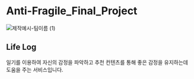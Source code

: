 # Anti-Fragile_Final_Project
![제작예시-팀이름 (1)](https://user-images.githubusercontent.com/102860997/222634549-4a942b76-3088-4929-bf70-1ee0c178a2c0.png)

## Life Log
일기를 이용하여 자신의 감정을 파악하고 추천 컨텐츠를 통해 좋은 감정을 유지하는데 도움을 주는 서비스입니다.
